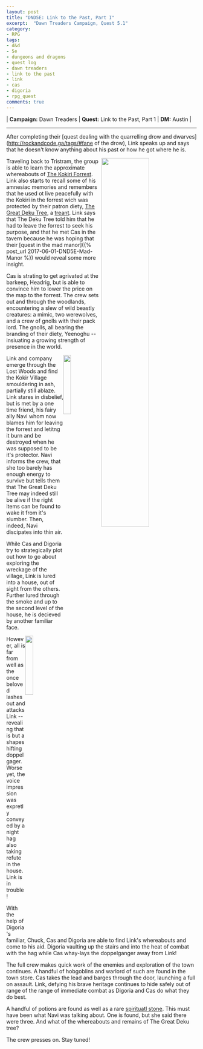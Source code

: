 ```yaml
---
layout: post
title: "DND5E: Link to the Past, Part I"
excerpt:  "Dawn Treaders Campaign, Quest 5.1"
category:
- RPG
tags:
- d&d
- 5e
- dungeons and dragons
- quest log
- dawn treaders
- link to the past
- link
- cas
- digoria
- rpg_quest
comments: true
---
```


| **Campaign:**  Dawn Treaders | **Quest:** Link to the Past, Part 1 | **DM:** Austin |

---

After completing their [quest dealing with the quarrelling drow and dwarves](http://rockandcode.ga/tags/#fane of the drow), Link speaks up and says that he doesn't know anything about his past or how he got where he is.

<a href="https://orig00.deviantart.net/58e9/f/2015/253/0/0/the_great_deku_tree_fanart_by_jbrown67-d994grd.jpg"><img src="/images/dnd/the_great_deku_tree.jpg" style="height: auto; width: 50%; float: right"/></a>

Traveling back to Tristram, the group is able to learn the approximate whereabouts of [The Kokiri Forrest](http://zelda.wikia.com/wiki/Kokiri_Forest).  Link also starts to recall some of his amnesiac memories and remembers that he used ot live peacefully with the Kokiri in the forrest wich was protected by their patron diety, [The Great Deku Tree](http://zelda.gamepedia.com/Great_Deku_Tree), a [treant](https://chisaipete.github.io/bestiary/creatures/treant).  Link says that The Deku Tree told him that he had to leave the forrest to seek his purpose, and that he met Cas in the tavern because he was hoping that their [quest in the mad manor]({% post_url 2017-06-01-DND5E-Mad-Manor %}) would reveal some more insight.

Cas is strating to get agrivated at the barkeep, Headrig, but is able to convince him to lower the price on the map to the forrest.  The crew sets out and through the woodlands, encountering a slew of wild beastly creatures:  a mimic, two werewolves, and a crew of gnolls with their pack lord.  The gnolls, all bearing the branding of their diety, Yeenoghu -- insiuating a growing strength of presence in the world.

<a href="http://zelda.wikia.com/wiki/Link%27s_Fairy_Companion"><img src="/images/dnd/navi.png" style="width: 20%; height: auto; float: right"></a>

Link and company emerge through the Lost Woods and find the Kokir Village smouldering in ash, partially still ablaze.  Link stares in disbelief, but is met by a one time friend, his fairy ally Navi whom now blames him for leaving the forrest and letitng it burn and be destroyed when he was supposed to be it's protector.  Navi informs the crew, that she too barely has enough energy to survive but tells them that The Great Deku Tree may indeed still be alive if the right items can be found to wake it from it's slumber.  Then, indeed, Navi discipates into thin air.

While Cas and Digoria try to strategically plot out how to go about exploring the wreckage of the village, Link is lured into a house, out of sight from the others.  Further lured through the smoke and up to the second level of the house, he is decieved by another familiar face.

<a href="http://zelda.wikia.com/wiki/Saria"><img src="/images/dnd/saria.png" style="height: auto; width: 20%; float: right"></a>

However, all is far from well as the once beloved lashes out and attacks Link -- revealing that is but a shapeshifting doppelgager.  Worse yet, the voice impression was expretly conveyed by a night hag also taking refute in the house.  Link is in trouble!

With the help of Digoria's familiar, Chuck, Cas and Digoria are able to find Link's whereabouts and come to his aid.  Digoria vaulting up the stairs and into the heat of combat with the hag while Cas whay-lays the doppelganger away from Link!

The full crew makes quick work of the enemies and exploration of the town continues.  A handful of hobgoblins and warlord of such are found in the town store.  Cas takes the lead and barges through the door, launching a full on assault.  Link, defying his brave heritage continues to hide safely out of range of the range of immediate combat as Digoria and Cas do what they do best.

A handful of potions are found as well as a rare [spirituatl stone](https://zelda.gamepedia.com/Spiritual_Stones).  This must have been what Navi was talking about.  One is found, but she said there were three.  And what of the whereabouts and remains of The Great Deku tree?

The crew presses on.  Stay tuned!